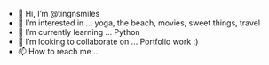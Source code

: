 - 👋 Hi, I’m @tingnsmiles
- 👀 I’m interested in ... yoga, the beach, movies, sweet things, travel
- 🌱 I’m currently learning ... Python
- 💞️ I’m looking to collaborate on ... Portfolio work :)
- 📫 How to reach me ... 

<!---
tingnsmiles/tingnsmiles is a ✨ special ✨ repository because its `README.md` (this file) appears on your GitHub profile.
You can click the Preview link to take a look at your changes.
--->
